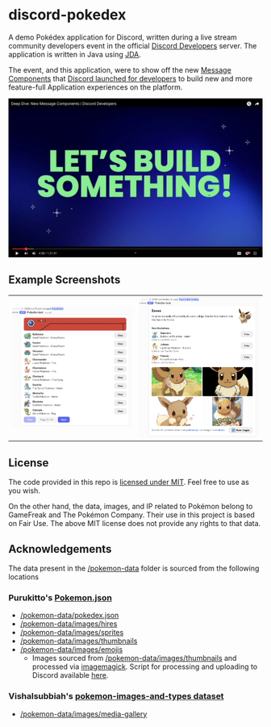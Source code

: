 # discord-pokedex
A demo Pokédex application for Discord, written during a live stream community developers event in the official [Discord Developers](https://discord.com/invite/discord-developers) server. 
The application is written in Java using [JDA](https://github.com/discord-jda/jda).

The event, and this application, were to show off the new [Message Components](https://discord.com/developers/docs/components/reference) that [Discord launched for developers](https://discord.com/developers/docs/change-log#introducing-new-components-for-messages) 
to build new and more feature-full Application experiences on the platform.


[![Clickable image that links to youtube video showing the creation of the code in this repository](/.github/images/livestream-hero-image.png)](https://youtu.be/GVeIqO0pGE4?t=276)

## Example Screenshots
|                                                     |                                                          |
|-----------------------------------------------------|----------------------------------------------------------|
| <img src="/.github/images/pokedex.png" width="450"> | <img src="/.github/images/pokemon-card.png" width="450"> |

## License
The code provided in this repo is [licensed under MIT](/LICENSE). Feel free to use as you wish.

On the other hand, the data, images, and IP related to Pokémon belong to GameFreak and The Pokémon Company. 
Their use in this project is based on Fair Use. The above MIT license does not provide any rights to that data.

## Acknowledgements
The data present in the [/pokemon-data](/pokemon-data) folder is sourced from the following locations

### Purukitto's [Pokemon.json](https://github.com/Purukitto/pokemon-data.json)
- [/pokemon-data/pokedex.json](/pokemon-data/pokedex.json)
- [/pokemon-data/images/hires](/pokemon-data/images/hires)
- [/pokemon-data/images/sprites](/pokemon-data/images/sprites)
- [/pokemon-data/images/thumbnails](/pokemon-data/images/thumbnails)
- [/pokemon-data/images/emojis](/pokemon-data/images/emojis)
  - Images sourced from [/pokemon-data/images/thumbnails](//pokemon-data/images/thumbnails) and processed via [imagemagick](https://imagemagick.org/index.php). 
    Script for processing and uploading to Discord available [here](/pokemon-data/emoji-split-and-upload.sh).


### Vishalsubbiah's [pokemon-images-and-types dataset](https://www.kaggle.com/datasets/vishalsubbiah/pokemon-images-and-types)
- [/pokemon-data/images/media-gallery](/pokemon-data/images/media-gallery)